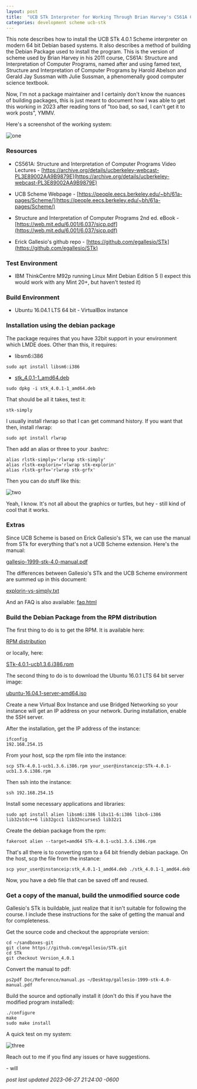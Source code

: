 ```yaml
---
layout: post
title:  "UCB STk Interpreter for Working Through Brian Harvey's CS61A Course"
categories: development scheme ucb-stk
---
```


This note describes how to install the UCB STk 4.0.1 Scheme interpreter on modern 64 bit Debian based systems. It also describes a method of building the Debian Package used to install the program. This is the version of scheme used by Brian Harvey in his 2011 course, CS61A: Structure and Interpretation of Computer Programs, named after and using famed text, Structure and Interpretation of Computer Programs by Harold Abelson and Gerald Jay Sussman with Julie Sussman, a phenomenally good computer science textbook.

Now, I'm not a package maintainer and I certainly don't know the nuances of building packages, this is just meant to document how I was able to get this working in 2023 after reading tons of "too bad, so sad, I can't get it to work posts", YMMV.

Here's a screenshot of the working system:

![one](/assets/img/scheme/01.png)

<!--more-->

### Resources

* CS561A: Structure and Interpretation of Computer Programs Video Lectures - [https://archive.org/details/ucberkeley-webcast-PL3E89002AA9B9879E](https://archive.org/details/ucberkeley-webcast-PL3E89002AA9B9879E)

* UCB Scheme Webpage - [https://people.eecs.berkeley.edu/~bh/61a-pages/Scheme/](https://people.eecs.berkeley.edu/~bh/61a-pages/Scheme/)

* Structure and Interpretation of Computer Programs 2nd ed. eBook - [https://web.mit.edu/6.001/6.037/sicp.pdf](https://web.mit.edu/6.001/6.037/sicp.pdf)

* Erick Gallesio's github repo - [https://github.com/egallesio/STk](https://github.com/egallesio/STk)

### Test Environment

* IBM ThinkCentre M92p running Linux Mint Debian Edition 5 (I expect this would work with any Mint 20+, but haven't tested it)

### Build Environment
* Ubuntu 16.04.1 LTS 64 bit - VirtualBox instance

### Installation using the debian package

The package requires that you have 32bit support in your environment which LMDE does. Other than this, it requires:

* libsm6:i386

`sudo apt install libsm6:i386`

* [stk_4.0.1-1_amd64.deb](/assets/files/scheme/stk_4.0.1-1_amd64.deb)

`sudo dpkg -i stk_4.0.1-1_amd64.deb`

That should be all it takes, test it:

`stk-simply`

I usually install rlwrap so that I can get command history. If you want that then, install rlwrap:

`sudo apt install rlwrap`

Then add an alias or three to your .bashrc:

```
alias rlstk-simply='rlwrap stk-simply'
alias rlstk-explorin='rlwrap stk-explorin'
alias rlstk-grfx='rlwrap stk-grfx'
```

Then you can do stuff like this:

![two](/assets/img/scheme/02.png)

Yeah, I know. It's not all about the graphics or turtles, but hey - still kind of cool that it works.

### Extras

Since UCB Scheme is based on Erick Gallesio's STk, we can use the manual from STk for everything that's not a UCB Scheme extension. Here's the manual:

[gallesio-1999-stk-4.0-manual.pdf](/assets/files/scheme/gallesio-1999-stk-4.0-manual.pdf)

The differences between Gallesio's STk and the UCB Scheme environment are summed up in this document:

[explorin-vs-simply.txt](/assets/files/scheme/explorin-vs-simply.txt)

And an FAQ is also available:
[faq.html](/assets/files/scheme/faq.html)


### Build the Debian Package from the RPM distribution

The first thing to do is to get the RPM. It is available here:

[RPM distribution](http://inst.eecs.berkeley.edu/~scheme/precompiled/Linux/STk-4.0.1-ucb1.3.6.i386.rpm)

or locally, here:

[STk-4.0.1-ucb1.3.6.i386.rpm](/assets/files/scheme/STk-4.0.1-ucb1.3.6.i386.rpm)


The second thing to do is to download the Ubuntu 16.0.1 LTS 64 bit server image:

[ubuntu-16.04.1-server-amd64.iso](https://old-releases.ubuntu.com/releases/16.04.6/ubuntu-16.04.1-server-amd64.iso)

Create a new Virtual Box Instance and use Bridged Networking so your instance will get an IP address on your network. During installation, enable the SSH server.

After the installation, get the IP address of the instance:

```
ifconfig
192.168.254.15
```

From your host, scp the rpm file into the instance:

`scp STk-4.0.1-ucb1.3.6.i386.rpm your_user@instanceip:STk-4.0.1-ucb1.3.6.i386.rpm`

Then ssh into the instance:

`ssh 192.168.254.15`

Install some necessary applications and libraries:

`sudo apt install alien libsm6:i386 libx11-6:i386 libc6-i386 lib32stdc++6 lib32gcc1 lib32ncurses5 lib32z1`

Create the debian package from the rpm:

`fakeroot alien --target=amd64 STk-4.0.1-ucb1.3.6.i386.rpm`

That's all there is to converting rpm to a 64 bit friendly debian package. On the host, scp the file from the instance:

`scp your_user@instanceip:stk_4.0.1-1_amd64.deb ./stk_4.0.1-1_amd64.deb`

Now, you have a deb file that can be saved off and reused.

### Get a copy of the manual, build the unmodified source code

Gallesio's STk is buildable, just realize that it isn't suitable for following the course. I include these instructions for the sake of getting the manual and for completeness.

Get the source code and checkout the appropriate version:

```
cd ~/sandboxes-git
git clone https://github.com/egallesio/STk.git
cd STk
git checkout Version_4.0.1
```

Convert the manual to pdf:

`ps2pdf Doc/Reference/manual.ps ~/Desktop/gallesio-1999-stk-4.0-manual.pdf`


Build the source and optionally install it (don't do this if you have the modified program installed):

```
./configure
make
sudo make install
```

A quick test on my system:

![three](/assets/img/scheme/03.png)

Reach out to me if you find any issues or have suggestions.

\- will

*post last updated 2023-06-27 21:24:00 -0600*
